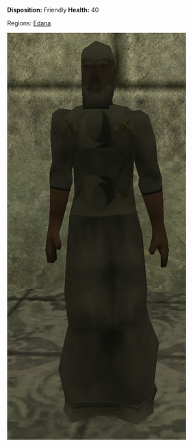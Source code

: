 **Disposition:** Friendly
**Health:** 40

Regions:
	[Edana](../Edana.md)

![](../../../articleassets/npc/npc-priestofurdual.png)
